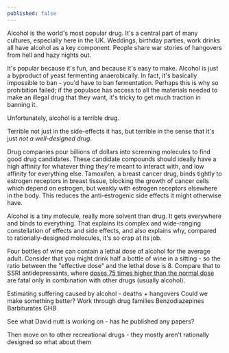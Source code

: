 ```yaml
---
published: false
---
```

Alcohol is the world's most popular drug. It's a central part of many cultures, especially here in the UK. Weddings, birthday parties, work drinks all have alcohol as a key component. People share war stories of hangovers from hell and hazy nights out. 

It's popular because it's fun, and because it's easy to make. Alcohol is just a byproduct of yeast fermenting anaerobically. In fact, it's basically impossible to ban - you'd have to ban fermentation. Perhaps this is why so prohibition failed; if the populace has access to all the materials needed to make an illegal drug that they want, it's tricky to get much traction in banning it.

Unfortunately, alcohol is a terrible drug.

Terrible not just in the side-effects it has, but terrible in the sense that it's just _not a well-designed drug_.

Drug companies pour billions of dollars into screening molecules to find good drug candidates. These candidate compounds should ideally have a high affinity for whatever thing they're meant to interact with, and low affinity for everything else. Tamoxifen, a breast cancer drug, binds tightly to estrogen receptors in breast tissue, blocking the growth of cancer cells which depend on estrogen, but weakly with estrogen receptors elsewhere in the body. This reduces the anti-estrogenic side effects it might otherwise have.

Alcohol is a tiny molecule, really more solvent than drug. It gets everywhere and binds to everything. That explains its complex and wide-ranging constellation of effects and side effects, and also explains why, compared to rationally-designed molecules, it's so crap at its job.

Four bottles of wine can contain a lethal dose of alcohol for the average adult. Consider that you might drink half a bottle of wine in a sitting - so the ratio between the "effective dose" and the lethal dose is 8. Compare that to SSRI antidepressants, where [doses 75 times higher than the normal dose](https://pubmed.ncbi.nlm.nih.gov/9786310/) are fatal only in combination with other drugs (usually alcohol).




Estimating suffering caused by alcohol - deaths + hangovers
Could we make something better? Work through drug families 
Benzodiazepines 
Barbiturates
GHB

See what David nutt is working on - has he published any papers? 

Then move on to other recreational drugs - they mostly aren't rationally designed so what about them
